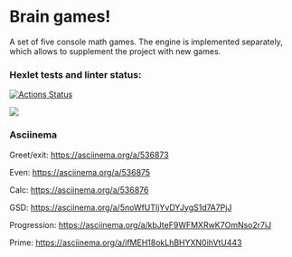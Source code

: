 <h1><b> Brain games! </b></h1>
<p> A set of five console math games. The engine is implemented separately, which allows to supplement the project with new games.</p>

### Hexlet tests and linter status:
[![Actions Status](https://github.com/rus-yanov/java-project-61/workflows/hexlet-check/badge.svg)](https://github.com/rus-yanov/java-project-61/actions)

<a href="https://codeclimate.com/github/rus-yanov/java-project-60/maintainability"><img src="https://api.codeclimate.com/v1/badges/95967b6176eb38dcf361/maintainability" /></a>

### Asciinema

Greet/exit:
https://asciinema.org/a/536873

Even: 
https://asciinema.org/a/536875

Calc:
https://asciinema.org/a/536876

GSD:
https://asciinema.org/a/5noWfUTIjYvDYJygS1d7A7PjJ

Progression:
https://asciinema.org/a/kbJteF9WFMXRwK7OmNso2r7iJ

Prime:
https://asciinema.org/a/ifMEH18okLhBHYXN0ihVtU443
